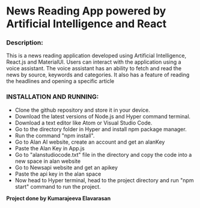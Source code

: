 # News Reading App powered by Artificial Intelligence and React

### Description:
This is a news reading application developed using Artificial Intelligence, React.js and MaterialUI. Users can interact with the application using a voice assistant. The voice assistant has an ability to fetch and read the news by source, keywords and categories. It also has a feature of reading the headlines and opening a specific article

### INSTALLATION AND RUNNING:
* Clone the github repository and store it in your device.
* Download the latest versions of Node.js and Hyper command terminal.
* Download a text editor like Atom or Visual Studio Code.
* Go to the directory folder in Hyper and install npm package manager.
* Run the command "npm install".
* Go to Alan AI website, create an account and get an alanKey
* Paste the Alan Key in App.js
* Go to "alanstudiocode.txt" file in the directory and copy the code into a new space in alan website
* Go to Newsapi website and get an apikey
* Paste the api key in the alan space
* Now head to Hyper terminal, head to the project directory and run "npm start" command to run the project.

**Project done by Kumarajeeva Elavarasan**